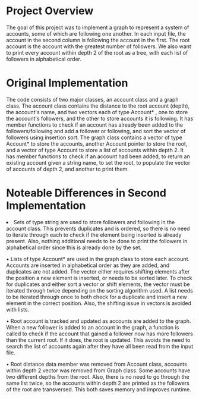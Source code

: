# Project Overview

The goal of this project was to implement a graph to represent a system
of accounts, some of which are following one another. In each input file,
the account in the second column is following the account in the first.
The root account is the account with the greatest number of followers.
We also want to print every account within depth 2 of the root as a tree,
with each list of followers in alphabetical order.

# Original Implementation

The code consists of two major classes, an account class and a graph class.
The account class contains the distance to the root account (depth), the
account's name, and two vectors each of type Account* , one to store the
account's followers, and the other to store accounts it is following. It
has member functions to check if an account has already been added to the
followers/following and add a follower or following, and sort the vector
of followers using insertion sort. The graph class contains a vector of type
Account* to store the accounts, another Account pointer to store the root,
and a vector of type Account to store a list of accounts within depth 2.
It has member functions to check if an account had been added, to return an
existing account given a string name, to set the root, to populate the
vector of accounts of depth 2, and another to print them.

# Noteable Differences in Second Implementation

<li>Sets of type string are used to store followers and following in the
    account class. This prevents duplicates and is ordered, so there is no
    need to iterate through each to check if the element being inserted is
    already present. Also, nothing additional needs to be done to print
    the followers in alphabetical order since this is already done by the set.</li>

•   Lists of type Account* are used in the graph class to store each account.
    Accounts are inserted in alphabetical order as they are added, and duplicates
    are not added. The vector either requires shifting elements after the position
    a new element is inserted, or needs to be sorted later. To check for duplicates
    and either sort a vector or shift elements, the vector must be iterated through
    twice depending on the sorting algorithm used. A list needs to be iterated
    through once to both check for a duplicate and insert a new element in the
    correct position. Also, the shifting issue in vectors is avoided with lists.

•   Root account is tracked and updated as accounts are added to the graph. When
    a new follower is added to an account in the graph, a function is called to
    check if the account that gained a follower now has more followers than the
    current root. If it does, the root is updated. This avoids the need to search
    the list of accounts again after they have all been read from the input file.

•   Root distance data member was removed from Account class, accounts within
    depth 2 vector was removed from Graph class. Some accounts have two different
    depths from the root. Also, there is no need to go through the same list twice,
    so the accounts within depth 2 are printed as the followers of the root are
    transversed. This both saves memory and improves runtime.
    